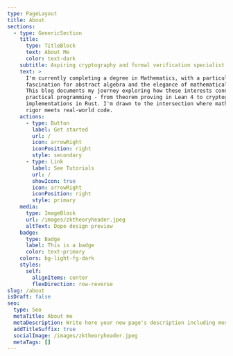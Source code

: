 ```yaml
---
type: PageLayout
title: About
sections:
  - type: GenericSection
    title:
      type: TitleBlock
      text: About Me
      color: text-dark
    subtitle: Aspiring cryptography and formal verification specialist
    text: >
      I'm currently completing a degree in Mathematics, with a particular
      fascination for abstract algebra and the elegance of mathematical proof.
      This blog documents my journey exploring how these interests connect with
      practical programming - from theorem proving in Lean 4 to cryptographic
      implementations in Rust. I'm drawn to the intersection where mathematical
      rigor meets real-world code.
    actions:
      - type: Button
        label: Get started
        url: /
        icon: arrowRight
        iconPosition: right
        style: secondary
      - type: Link
        label: See Tutorials
        url: /
        showIcon: true
        icon: arrowRight
        iconPosition: right
        style: primary
    media:
      type: ImageBlock
      url: /images/zktheoryheader.jpeg
      altText: Dope design preview
    badge:
      type: Badge
      label: This is a badge
      color: text-primary
    colors: bg-light-fg-dark
    styles:
      self:
        alignItems: center
        flexDirection: row-reverse
slug: /about
isDraft: false
seo:
  type: Seo
  metaTitle: About me
  metaDescription: Write here your new page's description including most relevant keywords.
  addTitleSuffix: true
  socialImage: /images/zktheoryheader.jpeg
  metaTags: []
---
```

